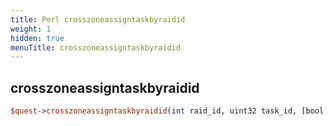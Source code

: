 ```yaml
---
title: Perl crosszoneassigntaskbyraidid
weight: 1
hidden: true
menuTitle: crosszoneassigntaskbyraidid
---
```

## crosszoneassigntaskbyraidid
```perl
$quest->crosszoneassigntaskbyraidid(int raid_id, uint32 task_id, [bool enforce_level_requirement = false])
```